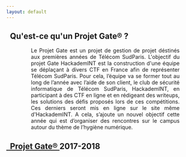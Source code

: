 ```yaml
---
layout: default
---
```

<div class="content">
<div class="container">
  <div class="row">
    <div class="4u 12u$(medium)">
      <div>
        <h2>&nbsp;&nbsp;Qu'est-ce qu'un Projet Gate® ?</h2>
        <p></p>
      </div>
    </div>
    <div class="6u 12u$(medium)">
      <ul style="margin-left: 3em; margin-right:3em; text-align: justify">
        Le Projet Gate est un projet de gestion de projet déstinés aux premières années de Télécom SudParis. L'objectif du projet Gate HackademINT est la construction d'une équipe se déplaçant à divers CTF en France afin de représenter Télécom SudParis.
        Pour cela, l’équipe va se former tout au long de l’année avec l’aide de son client, le club de sécurité informatique de Télécom SudParis, HackademINT, en participant à des CTF en ligne et en rédigeant des writeups, les solutions des défis proposés lors de ces compétitions. Ces derniers seront mis en ligne sur le site même d'HackademINT.
       A cela, s’ajoute un nouvel objectif cette année qui est d’organiser des rencontres sur le campus autour du thème de l’hygiène numérique.
	</ul>
    </div>
  </div>
</div>
</div>
<div style="margin-bottom: 30px" class="content">
<div class="container">
  <div class="row">
    <div class="12u 12u$(medium)">
      <div>
        <h2><a href="https://gate.wp.telecom-sudparis.eu/2017-2018/">&nbsp;&nbsp;Projet Gate® </a> 2017-2018</h2>
        <p></p>
      </div>
    </div>
  </div>
</div>
</div>

